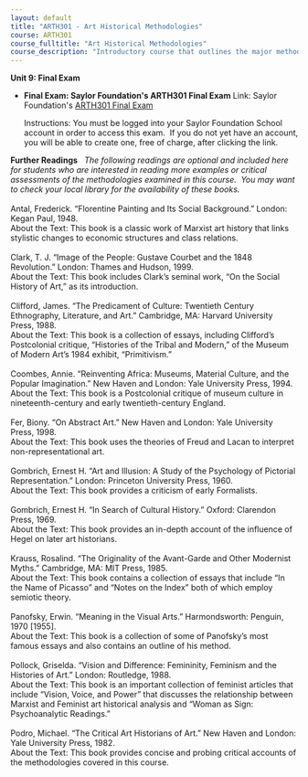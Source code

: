 ```yaml
---
layout: default
title: "ARTH301 - Art Historical Methodologies"
course: ARTH301
course_fulltitle: "Art Historical Methodologies"
course_description: "Introductory course that outlines the major methodologies used by art historians and traces the major methodological developments within the discipline from the late nineteenth century through the late twentieth century."
---
```

**Unit 9: Final Exam** <span id="9"></span> 
-   **Final Exam: Saylor Foundation's ARTH301 Final Exam**
    Link: Saylor Foundation's [ARTH301 Final
    Exam](http://school.saylor.org/mod/quiz/view.php?id=200)  
      
     Instructions: You must be logged into your Saylor Foundation School
    account in order to access this exam.  If you do not yet have an
    account, you will be able to create one, free of charge, after
    clicking the link.

**Further Readings** <span id="9.1"></span> 
*The following readings are optional and included here for students who
are interested in reading more examples or critical assessments of the
methodologies examined in this course.  You may want to check your local
library for the availability of these books.*  
    
 Antal, Frederick. “Florentine Painting and Its Social Background.”
London: Kegan Paul, 1948.  
 About the Text: This book is a classic work of Marxist art history that
links stylistic changes to economic structures and class relations.  
    
 Clark, T. J. “Image of the People: Gustave Courbet and the 1848
Revolution.” London: Thames and Hudson, 1999.  
 About the Text: This book includes Clark’s seminal work, “On the Social
History of Art,” as its introduction.  
    
 Clifford, James. “The Predicament of Culture: Twentieth Century
Ethnography, Literature, and Art.” Cambridge, MA: Harvard University
Press, 1988.  
 About the Text: This book is a collection of essays, including
Clifford’s Postcolonial critique, “Histories of the Tribal and Modern,”
of the Museum of Modern Art’s 1984 exhibit, “Primitivism.”  
    
 Coombes, Annie. “Reinventing Africa: Museums, Material Culture, and the
Popular Imagination.” New Haven and London: Yale University Press,
1994.  
 About the Text: This book is a Postcolonial critique of museum culture
in nineteenth-century and early twentieth-century England.  
    
 Fer, Biony. “On Abstract Art.” New Haven and London: Yale University
Press, 1998.  
 About the Text: This book uses the theories of Freud and Lacan to
interpret non-representational art.  
    
 Gombrich, Ernest H. “Art and Illusion: A Study of the Psychology of
Pictorial Representation.” London: Princeton University Press, 1960.  
 About the Text: This book provides a criticism of early Formalists.  
    
 Gombrich, Ernest H. “In Search of Cultural History.” Oxford: Clarendon
Press, 1969.  
 About the Text: This book provides an in-depth account of the influence
of Hegel on later art historians.  
    
 Krauss, Rosalind. “The Originality of the Avant-Garde and Other
Modernist Myths.” Cambridge, MA: MIT Press, 1985.  
 About the Text: This book contains a collection of essays that include
“In the Name of Picasso” and “Notes on the Index” both of which employ
semiotic theory.  
    
 Panofsky, Erwin. “Meaning in the Visual Arts.” Harmondsworth: Penguin,
1970 [1955].  
 About the Text: This book is a collection of some of Panofsky’s most
famous essays and also contains an outline of his method.  
    
 Pollock, Griselda. “Vision and Difference: Femininity, Feminism and the
Histories of Art.” London: Routledge, 1988.  
 About the Text: This book is an important collection of feminist
articles that include “Vision, Voice, and Power” that discusses the
relationship between Marxist and Feminist art historical analysis and
“Woman as Sign: Psychoanalytic Readings.”  
    
 Podro, Michael. “The Critical Art Historians of Art.” New Haven and
London: Yale University Press, 1982.  
 About the Text: This book provides concise and probing critical
accounts of the methodologies covered in this course.


